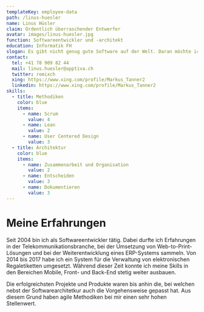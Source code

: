 ```yaml
---
templateKey: employee-data
path: /linus-huesler
name: Linus Hüsler
claim: Ordentlich überraschender Entwerfer
avatar: images/linus-huesler.jpg
function: Softwareentwickler und -architekt
education: Informatik FH
slogan: Es gibt nicht genug gute Software auf der Welt. Daran möchte ich etwas ändern.
contact:
  tel: +41 78 909 82 44
  mail: linus.huesler@apptiva.ch
  twitter: romixch
  xing: https://www.xing.com/profile/Markus_Tanner2
  linkedin: https://www.xing.com/profile/Markus_Tanner2
skills:
  - title: Methodiken
    color: blue
    items:
      - name: Scrum
        value: 4
      - name: Lean
        value: 2
      - name: User Centered Design
        value: 3
  - title: Architektur
    color: blue
    items:
      - name: Zusammenarbeit und Organisation
        value: 2
      - name: Entscheiden
        value: 3
      - name: Dokumentieren
        value: 3
---
```


# Meine Erfahrungen

Seit 2004 bin ich als Softwareentwickler tätig. Dabei durfte ich Erfahrungen in der Telekommunikationsbranche, bei der Umsetzung von Web-to-Print-Lösungen und bei der Weiterentwicklung eines ERP-Systems sammeln. Von 2014 bis 2017 habe ich ein System für die Verwaltung von elektronischen Regaletiketten umgesetzt. Während dieser Zeit konnte ich meine Skills in den Bereichen Mobile, Front- und Back-End stetig weiter ausbauen.

Die erfolgreichsten Projekte und Produkte waren bis anhin die, bei welchen nebst der Softwarearchitetkur auch die Vorgehensweise gepasst hat. Aus diesem Grund haben agile Methodiken bei mir einen sehr hohen Stellenwert.
